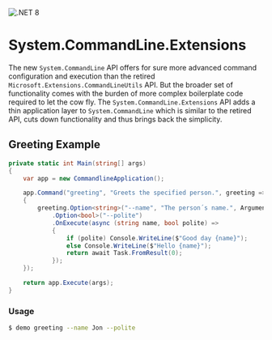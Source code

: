 ![.NET 8](https://github.com/matzefriedrich/command-line-api-extensions/actions/workflows/dotnet.yml/badge.svg)

# System.CommandLine.Extensions

The new `System.CommandLine` API offers for sure more advanced command configuration and execution than the retired `Microsoft.Extensions.CommandLineUtils` API. But the broader set of functionality comes with the burden of more complex boilerplate code required to let the cow fly. The `System.CommandLine.Extensions` API adds a thin application layer to `System.CommandLine` which is similar to the retired API, cuts down functionality and thus brings back the simplicity.

## Greeting Example

````csharp
private static int Main(string[] args)
{
    var app = new CommandlineApplication();

    app.Command("greeting", "Greets the specified person.", greeting =>
    {
        greeting.Option<string>("--name", "The person´s name.", ArgumentArity.ExactlyOne)
            .Option<bool>("--polite")
            .OnExecute(async (string name, bool polite) =>
            {
                if (polite) Console.WriteLine($"Good day {name}");
                else Console.WriteLine($"Hello {name}");
                return await Task.FromResult(0);
            });
    });

    return app.Execute(args);
}
````

### Usage

````bash
$ demo greeting --name Jon --polite
````

